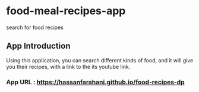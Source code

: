 # food-meal-recipes-app
search for food recipes 

## App Introduction
Using this application, you can search different kinds of food, and it will give you their recipes, with a link to the its youtube link.

### App URL : https://hassanfarahani.github.io/food-recipes-dp
